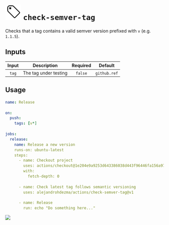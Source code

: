 # ![](../.github/icons/check-semver-tag.png) `check-semver-tag`

Checks that a tag contains a valid semver version prefixed with `v` (e.g. `1.1.5`).

## Inputs

| Input | Description | Required | Default |
| :--: | :--: | :--: | :--: |
| `tag` | The tag under testing | `false` | `github.ref` |

## Usage

```yaml
name: Release

on:
  push:
    tags: [v*]

jobs:
  release:
    name: Release a new version
    runs-on: ubuntu-latest
    steps:
      - name: Checkout project
        uses: actions/checkout@1e204e9a9253d643386038d443f96446fa156a97 # v2.3.5
        with:
          fetch-depth: 0

      - name: Check latest tag follows semantic versioning
        uses: alejandrohdezma/actions/check-semver-tag@v1

      - name: Release
        run: echo "Do something here..."
```

[![](https://img.shields.io/badge/Go%20back-gray?style=for-the-badge)](https://github.com/alejandrohdezma/actions)